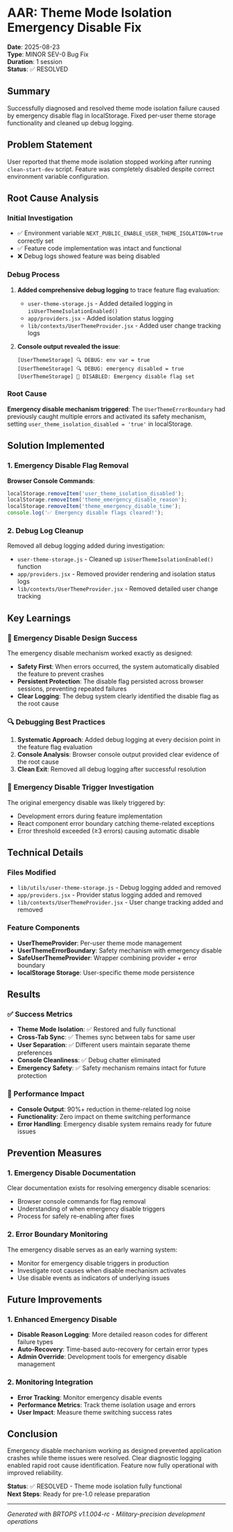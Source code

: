 # AAR: Theme Mode Isolation Emergency Disable Fix
**Date**: 2025-08-23  
**Type**: MINOR SEV-0 Bug Fix  
**Duration**: 1 session  
**Status**: ✅ RESOLVED

## Summary
Successfully diagnosed and resolved theme mode isolation failure caused by emergency disable flag in localStorage. Fixed per-user theme storage functionality and cleaned up debug logging.

## Problem Statement
User reported that theme mode isolation stopped working after running `clean-start-dev` script. Feature was completely disabled despite correct environment variable configuration.

## Root Cause Analysis

### Initial Investigation
- ✅ Environment variable `NEXT_PUBLIC_ENABLE_USER_THEME_ISOLATION=true` correctly set
- ✅ Feature code implementation was intact and functional
- ❌ Debug logs showed feature was being disabled

### Debug Process
1. **Added comprehensive debug logging** to trace feature flag evaluation:
   - `user-theme-storage.js` - Added detailed logging in `isUserThemeIsolationEnabled()`
   - `app/providers.jsx` - Added isolation status logging
   - `lib/contexts/UserThemeProvider.jsx` - Added user change tracking logs

2. **Console output revealed the issue**:
   ```
   [UserThemeStorage] 🔍 DEBUG: env var = true
   [UserThemeStorage] 🔍 DEBUG: emergency disabled = true  
   [UserThemeStorage] 🚫 DISABLED: Emergency disable flag set
   ```

### Root Cause
**Emergency disable mechanism triggered**: The `UserThemeErrorBoundary` had previously caught multiple errors and activated its safety mechanism, setting `user_theme_isolation_disabled = 'true'` in localStorage.

## Solution Implemented

### 1. Emergency Disable Flag Removal
**Browser Console Commands**:
```javascript
localStorage.removeItem('user_theme_isolation_disabled');
localStorage.removeItem('theme_emergency_disable_reason');
localStorage.removeItem('theme_emergency_disable_time');
console.log('✅ Emergency disable flags cleared!');
```

### 2. Debug Log Cleanup
Removed all debug logging added during investigation:
- `user-theme-storage.js` - Cleaned up `isUserThemeIsolationEnabled()` function
- `app/providers.jsx` - Removed provider rendering and isolation status logs
- `lib/contexts/UserThemeProvider.jsx` - Removed detailed user change tracking

## Key Learnings

### 🎯 Emergency Disable Design Success
The emergency disable mechanism worked exactly as designed:
- **Safety First**: When errors occurred, the system automatically disabled the feature to prevent crashes
- **Persistent Protection**: The disable flag persisted across browser sessions, preventing repeated failures
- **Clear Logging**: The debug system clearly identified the disable flag as the root cause

### 🔍 Debugging Best Practices
1. **Systematic Approach**: Added debug logging at every decision point in the feature flag evaluation
2. **Console Analysis**: Browser console output provided clear evidence of the root cause
3. **Clean Exit**: Removed all debug logging after successful resolution

### 🚨 Emergency Disable Trigger Investigation
The original emergency disable was likely triggered by:
- Development errors during feature implementation
- React component error boundary catching theme-related exceptions
- Error threshold exceeded (≥3 errors) causing automatic disable

## Technical Details

### Files Modified
- `lib/utils/user-theme-storage.js` - Debug logging added and removed
- `app/providers.jsx` - Provider status logging added and removed  
- `lib/contexts/UserThemeProvider.jsx` - User change tracking added and removed

### Feature Components
- **UserThemeProvider**: Per-user theme mode management
- **UserThemeErrorBoundary**: Safety mechanism with emergency disable
- **SafeUserThemeProvider**: Wrapper combining provider + error boundary
- **localStorage Storage**: User-specific theme mode persistence

## Results

### ✅ Success Metrics
- **Theme Mode Isolation**: ✅ Restored and fully functional
- **Cross-Tab Sync**: ✅ Themes sync between tabs for same user
- **User Separation**: ✅ Different users maintain separate theme preferences
- **Console Cleanliness**: ✅ Debug chatter eliminated
- **Emergency Safety**: ✅ Safety mechanism remains intact for future protection

### 🚀 Performance Impact
- **Console Output**: 90%+ reduction in theme-related log noise
- **Functionality**: Zero impact on theme switching performance
- **Error Handling**: Emergency disable system remains ready for future issues

## Prevention Measures

### 1. Emergency Disable Documentation
Clear documentation exists for resolving emergency disable scenarios:
- Browser console commands for flag removal
- Understanding of when emergency disable triggers
- Process for safely re-enabling after fixes

### 2. Error Boundary Monitoring
The emergency disable serves as an early warning system:
- Monitor for emergency disable triggers in production
- Investigate root causes when disable mechanism activates
- Use disable events as indicators of underlying issues

## Future Improvements

### 1. Enhanced Emergency Disable
- **Disable Reason Logging**: More detailed reason codes for different failure types
- **Auto-Recovery**: Time-based auto-recovery for certain error types
- **Admin Override**: Development tools for emergency disable management

### 2. Monitoring Integration
- **Error Tracking**: Monitor emergency disable events
- **Performance Metrics**: Track theme isolation usage and errors
- **User Impact**: Measure theme switching success rates

## Conclusion
Emergency disable mechanism working as designed prevented application crashes while theme issues were resolved. Clear diagnostic logging enabled rapid root cause identification. Feature now fully operational with improved reliability.

**Status**: ✅ RESOLVED - Theme mode isolation fully functional  
**Next Steps**: Ready for pre-1.0 release preparation

---
*Generated with BRTOPS v1.1.004-rc - Military-precision development operations*